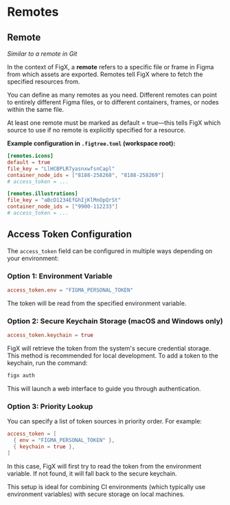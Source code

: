 # Remotes

## Remote
*Similar to a remote in Git*

In the context of FigX, a **remote** refers to a specific file or frame in Figma from which assets are exported. Remotes tell FigX where to fetch the specified resources from.

You can define as many remotes as you need. Different remotes can point to entirely different Figma files, or to different containers, frames, or nodes within the same file.

At least one remote must be marked as default = true—this tells FigX which source to use if no remote is explicitly specified for a resource.

**Example configuration in `.figtree.toml` (workspace root):**

```toml
[remotes.icons]
default = true
file_key = "LlHCBPLR7yasnxwfsnCapl"
container_node_ids = ["8188-258268", "8188-258269"]
# access_token = ...

[remotes.illustrations]
file_key = "aBcD1234EfGhIjKlMnOpQrSt"
container_node_ids = ["9900-112233"]
# access_token = ...
```

## Access Token Configuration

The `access_token` field can be configured in multiple ways depending on your environment:

### Option 1: Environment Variable
```toml
access_token.env = "FIGMA_PERSONAL_TOKEN"
```

The token will be read from the specified environment variable.

### Option 2: Secure Keychain Storage (macOS and Windows only)
```toml
access_token.keychain = true
```
FigX will retrieve the token from the system's secure credential storage. This method is recommended for local development. To add a token to the keychain, run the command:

```bash
figx auth
```
This will launch a web interface to guide you through authentication.

### Option 3: Priority Lookup
You can specify a list of token sources in priority order. For example:

```toml
access_token = [
  { env = "FIGMA_PERSONAL_TOKEN" },
  { keychain = true },
]
```
In this case, FigX will first try to read the token from the environment variable. If not found, it will fall back to the secure keychain.

This setup is ideal for combining CI environments (which typically use environment variables) with secure storage on local machines.
